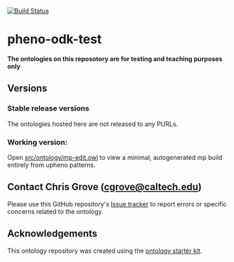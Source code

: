 [![Build Status](https://travis-ci.org/obophenotype/Pheno_odk_test.svg?branch=master)](https://travis-ci.org/obophenotype/Pheno_odk_test)

# pheno-odk-test

**The ontologies on this reposotory are for testing and teaching purposes only**

## Versions

### Stable release versions

The ontologies hosted here are not released to any PURLs.

### Working version:

Open [src/ontology/mp-edit.owl](src/ontology/mp-edit.owl) to view a minimal, autogenerated mp build entirely from upheno patterns.

## Contact Chris Grove (cgrove@caltech.edu)

Please use this GitHub repository's [Issue tracker](https://github.com/obophenotype/pheno-odk-test/issues) to report errors or specific concerns related to the ontology.

## Acknowledgements

This ontology repository was created using the [ontology starter kit](https://github.com/INCATools/ontology-starter-kit).
